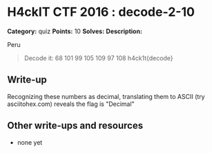 # H4ckIT CTF 2016 : decode-2-10

**Category:** quiz
**Points:** 10
**Solves:**
**Description:**

Peru

> Decode it: 68 101 99 105 109 97 108 h4ck1t{decode}

## Write-up

Recognizing these numbers as decimal, translating them to ASCII (try asciitohex.com) reveals the flag is "Decimal"

## Other write-ups and resources

* none yet
